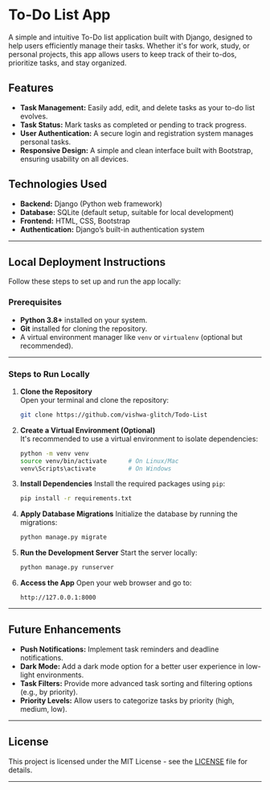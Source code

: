 # To-Do List App

A simple and intuitive To-Do list application built with Django, designed to help users efficiently manage their tasks. Whether it's for work, study, or personal projects, this app allows users to keep track of their to-dos, prioritize tasks, and stay organized.

## Features

- **Task Management:** Easily add, edit, and delete tasks as your to-do list evolves.
- **Task Status:** Mark tasks as completed or pending to track progress.
- **User Authentication:** A secure login and registration system manages personal tasks.
- **Responsive Design:** A simple and clean interface built with Bootstrap, ensuring usability on all devices.

## Technologies Used

- **Backend:** Django (Python web framework)
- **Database:** SQLite (default setup, suitable for local development)
- **Frontend:** HTML, CSS, Bootstrap
- **Authentication:** Django’s built-in authentication system

---

## Local Deployment Instructions

Follow these steps to set up and run the app locally:

### Prerequisites
- **Python 3.8+** installed on your system.
- **Git** installed for cloning the repository.
- A virtual environment manager like `venv` or `virtualenv` (optional but recommended).

---

### Steps to Run Locally

1. **Clone the Repository**  
   Open your terminal and clone the repository:
   ```bash
   git clone https://github.com/vishwa-glitch/Todo-List
   ```

3. **Create a Virtual Environment (Optional)**  
   It's recommended to use a virtual environment to isolate dependencies:
   ```bash
   python -m venv venv
   source venv/bin/activate      # On Linux/Mac
   venv\Scripts\activate         # On Windows
   ```

4. **Install Dependencies**
   Install the required packages using `pip`:
   ```bash
   pip install -r requirements.txt
   ```

5. **Apply Database Migrations**
   Initialize the database by running the migrations:
   ```bash
   python manage.py migrate
   ```

6. **Run the Development Server**
   Start the server locally:
   ```bash
   python manage.py runserver
   ```

7. **Access the App**
   Open your web browser and go to:
   ```
   http://127.0.0.1:8000
   ```

---

## Future Enhancements

- **Push Notifications:** Implement task reminders and deadline notifications.
- **Dark Mode:** Add a dark mode option for a better user experience in low-light environments.
- **Task Filters:** Provide more advanced task sorting and filtering options (e.g., by priority).
- **Priority Levels:** Allow users to categorize tasks by priority (high, medium, low).

---

## License

This project is licensed under the MIT License - see the [LICENSE](LICENSE) file for details.

---
